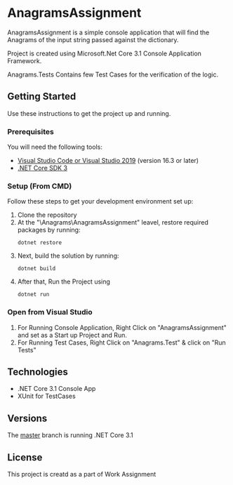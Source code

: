 # AnagramsAssignment

AnagramsAssignment is a simple console application that will find the Anagrams of the input string passed against the dictionary.

Project is created using Microsoft.Net Core 3.1 Console Application Framework. 

Anagrams.Tests Contains few Test Cases for the verification of the logic.

## Getting Started
Use these instructions to get the project up and running.

### Prerequisites
You will need the following tools:

* [Visual Studio Code or Visual Studio 2019](https://visualstudio.microsoft.com/vs/) (version 16.3 or later)
* [.NET Core SDK 3](https://dotnet.microsoft.com/download/dotnet-core/3.0)

### Setup (From CMD)
Follow these steps to get your development environment set up:

  1. Clone the repository
  2. At the "\Anagrams\AnagramsAssignment" leavel, restore required packages by running:
      ```
     dotnet restore
     ```
  3. Next, build the solution by running:
     ```
     dotnet build
     ```
  4. After that, Run the Project using 
     ```
	 dotnet run
	 ```
### Open from Visual Studio

  1. For Running Console Application, Right Click on "AnagramsAssignment" and set as a Start up Project and Run.
  2. For Running Test Cases, Right Click on "Anagrams.Test" & click on "Run Tests"
 
## Technologies
* .NET Core 3.1 Console App
* XUnit for TestCases

## Versions
The [master](https://github.com/jasontaylordev/NorthwindTraders/tree/master) branch is running .NET Core 3.1
 
## License
This project is creatd as a part of Work Assignment
